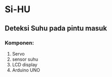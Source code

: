 # Si-HU
## Deteksi Suhu pada pintu masuk
### Komponen:
1. Servo
2. sensor suhu
3. LCD display
4. Arduino UNO
